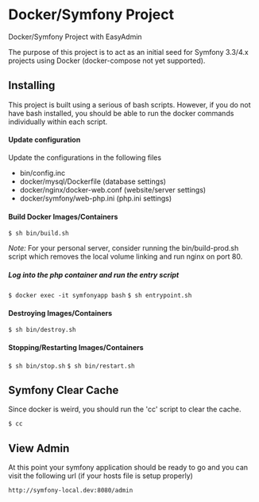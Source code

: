 # Docker/Symfony Project
Docker/Symfony Project with EasyAdmin

The purpose of this project is to act as an initial seed for Symfony 3.3/4.x projects using Docker (docker-compose not yet supported).

## Installing
This project is built using a serious of bash scripts. However, if you do not have bash installed, you should be able to run the docker commands individually within each script.

#### Update configuration
Update the configurations in the following files

* bin/config.inc
* docker/mysql/Dockerfile (database settings)
* docker/nginx/docker-web.conf (website/server settings)
* docker/symfony/web-php.ini (php.ini settings)

#### Build Docker Images/Containers
`$ sh bin/build.sh`

*Note:* For your personal server, consider running the bin/build-prod.sh script which removes the local volume linking and run nginx on port 80.

##### Log into the *php* container and run the entry script
`$ docker exec -it symfonyapp bash`
`$ sh entrypoint.sh`

#### Destroying Images/Containers
`$ sh bin/destroy.sh`

#### Stopping/Restarting Images/Containers
`$ sh bin/stop.sh`
`$ sh bin/restart.sh`

## Symfony Clear Cache
Since docker is weird, you should run the 'cc' script to clear the cache.

`$ cc`

## View Admin
At this point your symfony application should be ready to go and you can visit the following url (if your hosts file is setup properly)

`http://symfony-local.dev:8080/admin`
